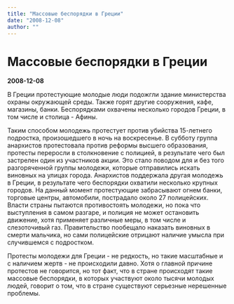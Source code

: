 ```yaml
---
title: "Массовые беспорядки в Греции"
date: "2008-12-08"
author: ""
---
```


# Массовые беспорядки в Греции

**2008-12-08** 

В Греции протестующие молодые люди подожгли здание министерства охраны окружающей среды. Также горят другие сооружения, кафе, магазины, банки. Беспорядками охвачены несколько городов Греции, в том числе и столица - Афины.

Таким способом молодежь протестует против убийства 15-летнего подростка, произошедшего в ночь на воскресенье. В субботу группа анархистов протестовала против реформы высшего образования, протесты переросли в столкновение с полицией, в результате чего был застрелен один из участников акции. Это стало поводом для и без того разгоряченной группы молодежи, которые отправились искать виновных на улицах города. Анархистов поддержала другая молодежь в Греции, в результате чего беспорядки охватили несколько крупных городов. На данный момент протестующие забрасывают огнем банки, торговые центры, автомобили, пострадало около 27 полицейских. Власти страны пытаются противостоять молодежи, но пока что выступления в самом разгаре, и полиция не может остановить движение, хотя применяет различные меры, в том числе и слезоточивый газ. Правительство пообещало наказать виновных в смерти мальчика, но сами полицейские отрицают наличие умысла при случившемся с подростком.

Протесты молодежи для Греции - не редкость, но такие масштабные и с наличием жертв - не происходили давно. Хотя о главной причине протестов не говорится, но тот факт, что в стране происходят такие массовые беспорядки, в которых участвуют около тысячи молодых людей, говорит о том, что в стране существуют серьезные нерешенные проблемы.